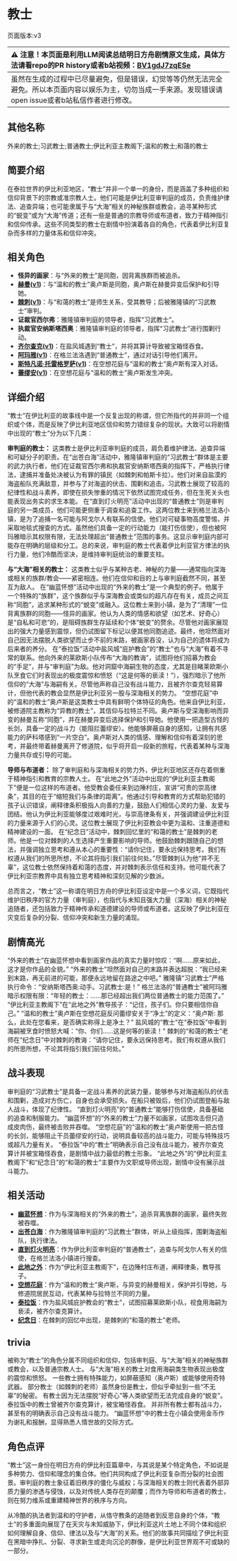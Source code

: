 # 教士
页面版本:v3
 

| :warning: 注意！本页面是利用LLM阅读总结明日方舟剧情原文生成，具体方法请看repo的PR history或者b站视频：[BV1gdJ7zqESe](https://www.bilibili.com/video/BV1gdJ7zqESe/)         |
|:----------------------------|
| 虽然在生成的过程中已尽量避免，但是错误，幻觉等等仍然无法完全避免。所以本页面内容以娱乐为主，切勿当成一手来源。发现错误请open issue或者b站私信作者进行修改。|



## 其他名称
外来的教士;习武教士;普通教士;伊比利亚主教阁下;温和的教士;和蔼的教士
## 简要介绍
在泰拉世界的伊比利亚地区，“教士”并非一个单一的身份，而是涵盖了多种组织和信仰背景下的宗教或准宗教人士。他们可能是伊比利亚审判庭的成员，负责维护律法、追查异端；也可能隶属于与“大海”相关的神秘族群或教会，追寻某种形式的“蜕变”或为“大海”传道；还有一些是普通的宗教导师或布道者，致力于精神指引和信仰传承。这些不同类型的教士在剧情中扮演着各自的角色，代表着伊比利亚复杂而多样的力量体系和信仰冲突。
## 相关角色
-   **怪异的画家**：与“外来的教士”是同胞，因背离族群而被追杀。
-   **[赫曼](extended_char_he_man.md)([v1](../chars/extended_char_he_man.md))**：与“温和的教士”奥卢斯是同胞，奥卢斯在赫曼异变后保护和引导她。
-   **[棘刺](char_293_thorns.md)([v1](../chars/char_293_thorns.md))**：与“和蔼的教士”是师生关系，受其教导；后被雅隆镇的“习武教士”审判。
-   **证裁官西尔弗**：雅隆镇审判庭的领导者，指挥“习武教士”。
-   **执裁官安纳斯塔西奥**：雅隆镇审判庭的领导者，指挥“习武教士”进行围剿行动。
-   **[齐尔查克](char_4144_chilc.md)([v1](../chars/char_4144_chilc.md))**：在盐风城遇到“教士”，并将其算计导致被宝箱怪吞食。
-   **[阿玛雅](extended_char_a_ma_ya.md)([v1](../chars/extended_char_a_ma_ya.md))**：在格兰法洛遇到“普通教士”，通过对话引导他们离开。
-   **[斯特凡诺·托雷格罗萨](extended_char_b9a6cf.md)([v1](../chars/extended_char_b9a6cf.md))**：在空想花庭与“温和的教士”奥卢斯有深入对话。
-   **[蕾缪安](char_4193_lemuen.md)([v1](../chars/char_4193_lemuen.md))**：在空想花庭与“温和的教士”奥卢斯发生冲突。
## 详细介绍
“教士”在伊比利亚的故事线中是一个反复出现的称谓，但它所指代的并非同一个组织或个体，而是反映了伊比利亚地区信仰和势力错综复杂的现状。大致可以将剧情中出现的“教士”分为以下几类：

**审判庭的教士：**
这类教士是伊比利亚审判庭的成员，肩负着维护律法、追查异端和可疑分子的职责。在“出苍白海”活动中，雅隆镇审判庭的“习武教士”群体是主要的武力执行者，他们在证裁官西尔弗和执裁官安纳斯塔西奥的指挥下，严格执行律法，逮捕并准备处决被认为有罪的镇民（如棘刺和帕斯卡拉）。他们对来自盐漠的海盗船队充满敌意，并参与了对海盗的伏击、围剿和追击。习武教士展现了较高的纪律性和战斗素养，即使在损失惨重的情况下依然试图完成任务，但在生死关头也能表现出务实的求生本能。
在“直到灯火明亮”活动中出现的“普通教士”则是审判庭的另一类成员，他们可能更侧重于调查和追查工作。这两位教士来到格兰法洛小镇，是为了追捕一名可能与阿戈尔人有联系的信使。他们对可疑事物高度警惕，并采取地毯式搜查的方式。虽然他们具备一定的行动能力（能打伤信使），但也被阿玛雅暗示其权限有限，无法处理超出“普通教士”范围的事务。这显示审判庭内部可能存在明确的层级和分工。总的来说，审判庭的教士代表着伊比利亚官方律法的执行力量，他们冷酷而坚决，是维持审判庭统治的重要支柱。

**与“大海”相关的教士：**
这类教士似乎与某种古老、神秘的力量——通常指向深海或相关的族群/教会——紧密相连。他们在信仰和目的上与审判庭截然不同，甚至互为敌人。
在“幽蓝怀想”活动中出现的“外来的教士”是一个典型的例子。他属于一个特殊的“族群”，这个族群似乎与深海教会或类似的超凡存在有关，成员之间互称“同胞”，追求某种形式的“蜕变”或融入。这位教士来到小镇，是为了“清理”一位背离族群的同胞——怪异的画家。他认为人类的情感和欲望（如艺术、好奇心）是“自私和可悲”的，是阻碍族群生存延续和个体“蜕变”的赘余。尽管他对画家展现出的强大力量感到震惊，但仍试图留下标记以便其他同胞追迹。最终，他坦然面对自己因无法摆脱人类欲望而止步不前的末路，被画家吞没，认为自己的遗体将成为后来者的养分。
在“泰拉饭”活动中盐风城“庇护教会”的“教士”也与“大海”有着不寻常的联系。他向外来的莱欧斯小队传布“大海的教诲”，试图将他们招募为教会的“手足”，并与“审判庭”为敌。他对洞窟中海嗣生物的态度，尤其是目睹莱欧斯小队烹食它们时表现出的极度震惊和愤怒（“这是何等的亵渎！”），强烈暗示了他所信仰的“大海”与海嗣有关。尽管他声称自己没有战斗能力，且被齐尔查克轻易算计，但他代表的教会显然是伊比利亚另一股与深海相关的势力。
“空想花庭”中的“温和的教士”奥卢斯是这类教士中具有鲜明个体特征的角色。他来自伊比利亚，被修道院主教称为“异教的教士”，其信仰与拉特兰不同。奥卢斯与受深海影响而异变的赫曼互称“同胞”，并在赫曼异变后选择保护和引导她。他使用一把造型古怪的长剑，具备一定的战斗力（能阻拦蕾缪安）。他能够屏蔽自身的感知，让拥有共感能力的萨科塔感到“一片空白”。奥卢斯对人类的情感、理解和信仰有着深刻的思考，并最终带着赫曼离开了修道院，似乎将开启一段新的旅程，代表着某种与深海力量共存或引导的可能。

**导师与布道者：**
除了审判庭和与深海相关的势力外，伊比利亚地区还存在着侧重于精神指引和教育的宗教人士。
在“此地之外”活动中出现的“伊比利亚主教阁下”便是一位这样的布道者。他受教会委任来到边陲村庄，宣讲“可贵的崇高律条”，其目的在于“缩短我们与条律的距离”。他通过引导和教育的方式帮助犯错的孩子认识错误，阐释律条积极指人向善的力量，鼓励人们相信心灵的力量、友爱与团结。他认为伊比利亚能够度过艰难时光，与崇高律条有关，并强调建设伊比利亚的力量来源于人们的心灵。这位教士展现了伊比利亚教会中更为温和、注重道德和精神建设的一面。
在“纪念日”活动中，棘刺回忆里的“和蔼的教士”是棘刺的老师。他是一位对棘刺的人生选择产生重要影响的导师。他鼓励棘刺跟随自己的想法，并强调独立思考和遵从本心的重要性：“请你记住，要永远保持思考。我们有权遵从我们的所思所想，不论其将指引我们前往何处。”尽管棘刺认为他“并不无辜”，这位教士依然保持着和蔼的态度，并对棘刺表示信任和支持。他可能代表了伊比利亚宗教界中具有独立思考精神和深刻见解的少数派。

总而言之，“教士”这一称谓在明日方舟的伊比利亚设定中是一个多义词，它既指代维护旧秩序的官方力量（审判庭），也指代与未知且强大力量（深海）相关的神秘追随者，还包括致力于精神传承和道德建设的导师或布道者。这反映了伊比利亚在灾变后复杂的分裂、信仰冲突和新生力量的涌现。
## 剧情高光
“外来的教士”在幽蓝怀想中看到画家作品的真实力量时惊叹：“啊......原来如此，这才是你作品的全貌。”
“外来的教士”坦然面对自己的末路并表达超脱：“我已经来到末路，再无前进的可能，那便永远地留在路途之中吧。”
雅隆镇“习武教士”严格执行命令：“安纳斯塔西奥:动手。习武教士:是！”
格兰法洛的“普通教士”被阿玛雅暗示权限有限：“年轻的教士：......那已经超出我们两位普通教士的能力范围了。”
“伊比利亚主教阁下”在“此地之外”教导孩子：“记住，孩子们。你只要相信你自己。”
“温和的教士”奥卢斯在空想花庭反问蕾缪安关于“净土”的定义：“奥卢斯: 那么，此处在您看来，是否确实称得上是净土？”
盐风城的“教士”在“泰拉饭”中看到海嗣被烹食时愤怒大喊：“你、你们......这是何等的亵渎！”
棘刺的“和蔼的教士”老师在“纪念日”中对棘刺的教诲：“请你记住，要永远保持思考。我们有权遵从我们的所思所想，不论其将指引我们前往何处。”
## 战斗表现
审判庭的“习武教士”是具备一定战斗素养的武装力量，能够参与对海盗船队的伏击和围剿，造成对方伤亡，自身也会承受损失。在船只被毁后，他们仍试图登船与敌人战斗，体现了纪律性。
“直到灯火明亮”的“普通教士”能够打伤信使，具备基础的追查和制服能力。
“幽蓝怀想”的“外来的教士”力量不如画家，试图攻击但只造成皮肉伤，最终被击败并吞噬。
“空想花庭”的“温和的教士”奥卢斯使用一把古怪的长剑，能够阻止干员蕾缪安的行动，说明具备较高的战斗能力，可能与特殊技巧或超凡力量有关。
“泰拉饭”中的“教士”明确表示自己没有战斗能力，被齐尔查克算计并被宝箱怪吞食，是剧情中战力最低的教士形象。
“此地之外”的“伊比利亚主教阁下”和“纪念日”的“和蔼的教士”主要作为文职或导师出现，剧情中没有展示战斗能力。
## 相关活动
-   **[幽蓝怀想](../stories/story_deepcl_set_1.md)**：作为与深海相关的“外来的教士”，追杀背离族群的画家，最终失败被吞噬。
-   **[出苍白海](../stories/act39side.md)**：作为雅隆镇审判庭的“习武教士”群体，听从上级指挥，围剿海盗船队，执行律法。
-   **[直到灯火明亮](../stories/story_lumen_set_1.md)**：作为伊比利亚审判庭的“普通教士”，追查与阿戈尔人有关的信使，在格兰法洛小镇进行搜查。
-   **[此地之外](../stories/act15d5.md)**：作为“伊比利亚主教阁下”，在边陲村庄布道，阐释律条，教导孩子。
-   **[空想花庭](../stories/act26side.md)**：作为“温和的教士”奥卢斯，与异变的赫曼相关，保护并引导她，与修道院居民互动，代表某种与拉特兰不同的力量。
-   **[泰拉饭](../stories/act36side.md)**：作为盐风城庇护教会的“教士”，试图招募莱欧斯小队，视食用海嗣为亵渎，被齐尔查克算计。
-   **[纪念日](../stories/story_thorns_set_1.md)**：在棘刺的回忆中出现，是棘刺的“和蔼的教士”老师。
## trivia
被称为“教士”的角色分属不同组织和信仰，包括审判庭、与“大海”相关的神秘族群或教会，以及普通宗教人士。
与“大海”相关的教士对食用海嗣类生物表现出极度的震惊和愤怒。
一些教士拥有特殊能力，如屏蔽感知（奥卢斯）或能够使用奇特武器。
部分教士（如棘刺的老师）虽然身份是教士，但似乎牵扯到一些“不无辜”的秘密。
有教士因为无法摆脱“好奇心”等人类欲望而无法完成自身的“蜕变”。
泰拉饭中的教士曾被齐尔查克算计，被宝箱怪吞食。
并非所有教士都有战斗力，甚至有的明确表示自己没有战斗能力。
“幽蓝怀想”中的教士在小镇会使用金币作为谢礼和报酬，显得熟悉人情世故的交际方式。
## 角色点评
“教士”这一身份在明日方舟的伊比利亚篇章中，与其说是某个特定角色，不如说是多种势力、信仰和理念的集合体。他们共同构成了伊比利亚复杂而分裂的社会图景。审判庭的教士象征着旧秩序的僵化与威权；与深海相关的教士则代表着外部异质力量的渗透与侵蚀，以及对传统人类存在的颠覆；而作为导师和布道者的教士，则在努力维系或重建精神世界的秩序与方向。

从冷酷的执法者到温和的守护者，从恪守教条的追随者到反思自身的个体，“教士”的多重面向展现了在天灾与未知威胁下，伊比利亚这片土地上不同个体和组织如何理解自身、信仰、律法以及与“大海”的关系。他们的故事共同描绘了伊比利亚在黑暗中挣扎、分裂、寻求新生或走向沉沦的群像，是伊比利亚世界观不可或缺的一部分。